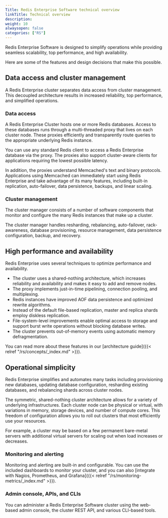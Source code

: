 ```yaml
---
Title: Redis Enterprise Software technical overview
linkTitle: Technical overview
description:
weight: 10
alwaysopen: false
categories: ["RS"]
---
```


Redis Enterprise Software is designed to simplify operations while providing seamless scalability, top performance, and high availability.

Here are some of the features and design decisions that make this possible.

## Data access and cluster management

A Redis Enterprise cluster separates data access from cluster
management. This decoupled architecture results in increased reliability,
top performance, and simplified operations.

### Data access

A Redis Enterprise Cluster hosts one or more Redis databases. Access to these databases runs through a multi-threaded proxy that lives on each cluster node. These proxies efficiently and transparently route queries to the appropriate underlying Redis instance.

You can use any standard Redis client to access a Redis Enterprise database via the proxy. The proxies also support cluster-aware clients for applications requiring the lowest possible latency.

In addition, the proxies understand Memcached's text and binary protocols. Applications using Memcached can immediately start using Redis Enterprise and take advantage of its many features, including built-in replication, auto-failover, data persistence, backups, and linear scaling.

### Cluster management

The cluster manager consists of a number of software components that monitor
and configure the many Redis instances that make up a cluster.

The cluster manager handles resharding, rebalancing, auto-failover,
rack-awareness, database provisioning, resource management, data
persistence configuration, backup, and recovery.

## High performance and availability

Redis Enterprise uses several techniques to optimize performance and availability.

- The cluster uses a shared-nothing architecture, which increases reliability and availability and makes it easy to add and remove nodes.
- The proxy implements just-in-time pipelining, connection pooling, and multiplexing.
- Redis instances have improved AOF data persistence and optimized rewrite
    algorithms.
- Instead of the default file-based replication, master and replica shards employ diskless replication.
- File-system-level improvements enable optimal access to storage and
    support burst write operations without blocking
    database writes.
- The cluster prevents out-of-memory events using automatic memory defragmentation.

You can read more about these features in our [architecture guide]({{< relref "/rs/concepts/_index.md" >}}).

## Operational simplicity

Redis Enterprise simplifies and automates many tasks including provisioning new databases, updating database configuration,
resharding existing databases, and rebalancing shards across cluster
nodes.

The symmetric, shared-nothing cluster architecture allows for a variety
of underlying infrastructures. Each cluster node can be physical or virtual, with variations in memory, storage devices, and number of compute cores. This freedom of configuration allows you to roll out clusters that most efficiently use your resources.

For example, a cluster may be based on a few permanent bare-metal servers with
additional virtual servers for scaling out when load increases
or decreases.

### Monitoring and alerting

Monitoring and alerting are built-in and configurable. You can use the included dashboards to monitor your cluster, and you can also [integrate with Nagios, Prometheus, and Grafana]({{< relref "/rs/monitoring-metrics/_index.md" >}}).

### Admin console, APIs, and CLIs

You can administer a Redis Enterprise Software cluster using the web-based admin console,
the cluster REST API, and various CLI-based tools.
